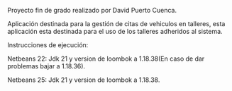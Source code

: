 Proyecto fin de grado realizado por David Puerto Cuenca.

Aplicación destinada para la gestión de citas de vehiculos en talleres, esta aplicación esta destinada para el uso de los talleres adheridos al sistema.

Instrucciones de ejecución:

Netbeans 22: Jdk 21 y version de loombok a 1.18.38(En caso de dar problemas bajar a 1.18.36).

Netbeans 25: Jdk 21 y version de loombok a 1.18.38.

